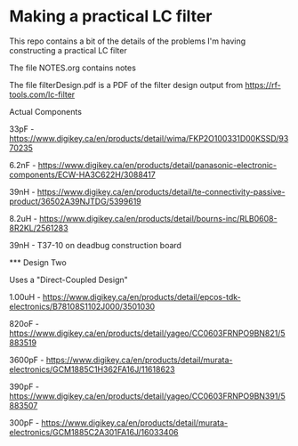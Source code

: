 # Making a practical LC filter

This repo contains a bit of the details of the problems I'm having constructing a practical LC filter

The file NOTES.org contains notes

The file filterDesign.pdf is a PDF of the filter design output from https://rf-tools.com/lc-filter

Actual Components

33pF  - https://www.digikey.ca/en/products/detail/wima/FKP2O100331D00KSSD/9370235

6.2nF - https://www.digikey.ca/en/products/detail/panasonic-electronic-components/ECW-HA3C622H/3088417

39nH  - https://www.digikey.ca/en/products/detail/te-connectivity-passive-product/36502A39NJTDG/5399619

8.2uH - https://www.digikey.ca/en/products/detail/bourns-inc/RLB0608-8R2KL/2561283

39nH  - T37-10 on deadbug construction board

*** Design Two

Uses a "Direct-Coupled Design"

1.00uH - https://www.digikey.ca/en/products/detail/epcos-tdk-electronics/B78108S1102J000/3501030

820oF  - https://www.digikey.ca/en/products/detail/yageo/CC0603FRNPO9BN821/5883519

3600pF - https://www.digikey.ca/en/products/detail/murata-electronics/GCM1885C1H362FA16J/11618623

390pF  - https://www.digikey.ca/en/products/detail/yageo/CC0603FRNPO9BN391/5883507

300pF  - https://www.digikey.ca/en/products/detail/murata-electronics/GCM1885C2A301FA16J/16033406
